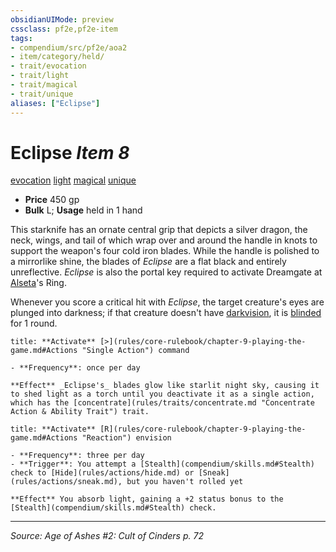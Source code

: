 ```yaml
---
obsidianUIMode: preview
cssclass: pf2e,pf2e-item
tags:
- compendium/src/pf2e/aoa2
- item/category/held/
- trait/evocation
- trait/light
- trait/magical
- trait/unique
aliases: ["Eclipse"]
---
```

# Eclipse *Item 8*  
[evocation](evocation.md "Evocation School Trait")  [light](Reference/Rules/Traits/light.md "Light Effect Trait")  [magical](magical.md "Magical Item Trait")  [unique](unique.md "Unique Rarity Trait")  

- **Price** 450 gp
- **Bulk** L; **Usage** held in 1 hand

This starknife has an ornate central grip that depicts a silver dragon, the neck, wings, and tail of which wrap over and around the handle in knots to support the weapon's four cold iron blades. While the handle is polished to a mirrorlike shine, the blades of _Eclipse_ are a flat black and entirely unreflective. _Eclipse_ is also the portal key required to activate Dreamgate at [Alseta](alseta-logm.md)'s Ring.

Whenever you score a critical hit with _Eclipse_, the target creature's eyes are plunged into darkness; if that creature doesn't have [darkvision](Reference/Rules/Abilities/darkvision.md), it is [blinded](conditions.md#Blinded) for 1 round.

```ad-embed-ability
title: **Activate** [>](rules/core-rulebook/chapter-9-playing-the-game.md#Actions "Single Action") command

- **Frequency**: once per day

**Effect** _Eclipse's_ blades glow like starlit night sky, causing it to shed light as a torch until you deactivate it as a single action, which has the [concentrate](rules/traits/concentrate.md "Concentrate Action & Ability Trait") trait.
```

```ad-embed-ability
title: **Activate** [R](rules/core-rulebook/chapter-9-playing-the-game.md#Actions "Reaction") envision

- **Frequency**: three per day
- **Trigger**: You attempt a [Stealth](compendium/skills.md#Stealth) check to [Hide](rules/actions/hide.md) or [Sneak](rules/actions/sneak.md), but you haven't rolled yet

**Effect** You absorb light, gaining a +2 status bonus to the [Stealth](compendium/skills.md#Stealth) check.
```


---
*Source: Age of Ashes #2: Cult of Cinders p. 72*